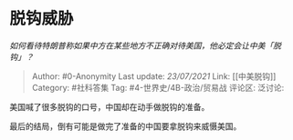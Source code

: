 # 脱钩威胁
*如何看待特朗普称如果中方在某些地方不正确对待美国，他必定会让中美「脱钩」？*

> Author: #0-Anonymity
> Last update: *23/07/2021*
> Link: [[中美脱钩]]
> Category: #社科答集
> Tag: #4-世界史/4B-政治/贸易战
> 评论区:
> 泛讨论:

美国喊了很多脱钩的口号，中国却在动手做脱钩的准备。

最后的结局，倒有可能是做完了准备的中国要拿脱钩来威慑美国。
